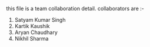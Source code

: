this file is a team collaboration detail.
collaborators are :-
1. Satyam Kumar Singh
2. Kartik Kaushik
3. Aryan Chaudhary
4. Nikhil Sharma
